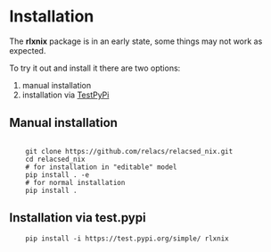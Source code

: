 # Installation

The **rlxnix** package is in an early state, some things may not work as expected.

To try it out and install it there are two options:

1) manual installation
2) installation via [TestPyPi](https://test.pypi.org)

## Manual installation

```shell

    git clone https://github.com/relacs/relacsed_nix.git
    cd relacsed_nix
    # for installation in "editable" model
    pip install . -e 
    # for normal installation
    pip install .
```

## Installation via test.pypi

```shell
    pip install -i https://test.pypi.org/simple/ rlxnix
```
